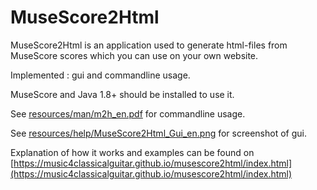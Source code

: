 # MuseScore2Html

MuseScore2Html is an application used to generate html-files from MuseScore scores which you can use on your own website.

Implemented : gui and commandline usage.

MuseScore and Java 1.8+ should be installed to use it.

See [resources/man/m2h_en.pdf](resources/man/m2h_en.pdf)
for commandline usage.

See [resources/help/MuseScore2Html_Gui_en.png](resources/help/MuseScore2Html_Gui_en.png)
for screenshot of gui.

Explanation of how it works and examples can be found on [https://music4classicalguitar.github.io/musescore2html/index.html](https://music4classicalguitar.github.io/musescore2html/index.html)
